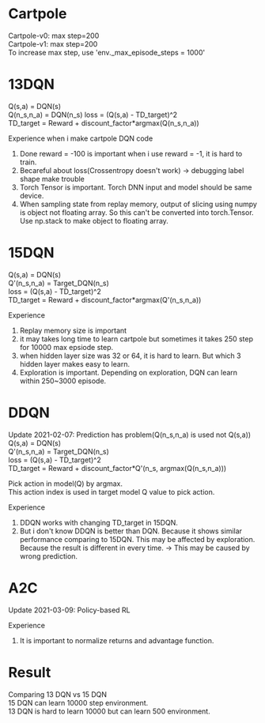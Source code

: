 # Cartpole
Cartpole-v0: max step=200  
Cartpole-v1: max step=200  
To increase max step, use 'env._max_episode_steps = 1000'

# 13DQN
Q(s,a) = DQN(s)  
Q(n_s,n_a) = DQN(n_s)
loss = (Q(s,a) - TD_target)^2  
TD_target = Reward + discount_factor*argmax(Q(n_s,n_a))

Experience when i make cartpole DQN code
1. Done reward = -100 is important when i use reward = -1, it is hard to train.
2. Becareful about loss(Crossentropy doesn't work) -> debugging label shape make trouble
3. Torch Tensor is important. Torch DNN input and model should be same device.
4. When sampling state from replay memory, output of slicing using numpy is object not floating array. So this can't be converted into torch.Tensor. Use np.stack to make object to floating array.

# 15DQN
Q(s,a) = DQN(s)  
Q'(n_s,n_a) = Target_DQN(n_s)  
loss = (Q(s,a) - TD_target)^2  
TD_target = Reward + discount_factor*argmax(Q'(n_s,n_a))

Experience
1. Replay memory size is important 
2. it may takes long time to learn cartpole but sometimes it takes 250 step for 10000 max epsiode step.
3. when hidden layer size was 32 or 64, it is hard to learn. But which 3 hidden layer makes easy to learn.
4. Exploration is important. Depending on exploration, DQN can learn within 250~3000 episode.

# DDQN
Update 2021-02-07: Prediction has problem(Q(n_s,n_a) is used not Q(s,a))
Q(s,a) = DQN(s)  
Q'(n_s,n_a) = Target_DQN(n_s)  
loss = (Q(s,a) - TD_target)^2  
TD_target = Reward + discount_factor*Q'(n_s, argmax(Q(n_s,n_a)))

Pick action in model(Q) by argmax.  
This action index is used in target model Q value to pick action.

Experience
1. DDQN works with changing TD_target in 15DQN. 
2. But i don't know DDQN is better than DQN. Because it shows similar performance comparing to 15DQN. This may be affected by exploration. Because the result is different in every time. ->  This may be caused by wrong prediction.

# A2C
Update 2021-03-09: Policy-based RL

Experience  
1. It is important to normalize returns and advantage function.

# Result
Comparing 13 DQN vs 15 DQN  
15 DQN can learn 10000 step environment.   
13 DQN is hard to learn 10000 but can learn 500 environment. 


